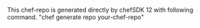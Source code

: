 This chef-repo is generated directly by chefSDK 12 with following command.
"chef generate repo your-chef-repo"
